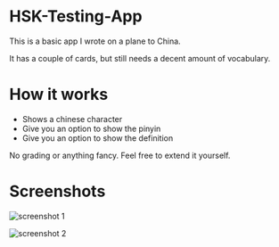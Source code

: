 # HSK-Testing-App

This is a basic app I wrote on a plane to China. 

It has a couple of cards, but still needs a decent amount of vocabulary. 

# How it works

- Shows a chinese character
- Give you an option to show the pinyin
- Give you an option to show the definition

No grading or anything fancy. Feel free to extend it yourself. 

# Screenshots

![screenshot 1](https://raw.github.com/jdriselvato/HSK-Testing-App/master/github/screen_1.png)

![screenshot 2](https://raw.github.com/jdriselvato/HSK-Testing-App/master/github/screen_2.png)
